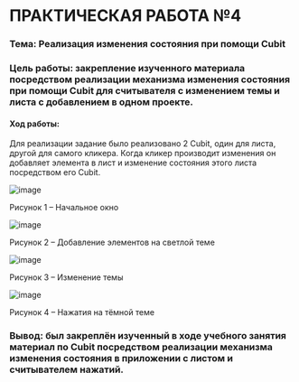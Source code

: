 # ПРАКТИЧЕСКАЯ РАБОТА №4
### Тема: Реализация изменения состояния при помощи Cubit


### Цель работы: закрепление изученного материала посредством реализации механизма изменения состояния при помощи Cubit для считывателя с изменением темы и листа с добавлением в одном проекте.


#### Ход работы:


Для реализации задание было реализовано 2 Cubit, один для листа, другой для самого кликера. Когда кликер производит изменения он добавляет элемента в лист и изменение состояния этого листа посредством его Cubit.

![image](https://user-images.githubusercontent.com/92712495/205222574-c4729c8d-a64d-4482-970e-487b36a2d0ca.png)

 
Рисунок 1 – Начальное окно

![image](https://user-images.githubusercontent.com/92712495/205222589-9ea56852-9f5b-425c-b3d9-a8eeb71c0136.png)

 
Рисунок 2 – Добавление элементов на светлой теме

![image](https://user-images.githubusercontent.com/92712495/205222818-922e9d58-9b0d-4fd9-a9e1-c6398285899d.png)

 
Рисунок 3 – Изменение темы

![image](https://user-images.githubusercontent.com/92712495/205222615-4d5a3afc-c673-4f95-bb84-a6137d458b9e.png)

 
Рисунок 4 – Нажатия на тёмной теме


### Вывод: был закреплён изученный в ходе учебного занятия материал по Cubit посредством реализации механизма изменения состояния в приложении с листом и считывателем нажатий.

